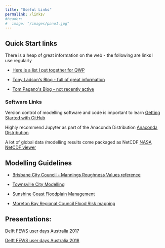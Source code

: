 ```yaml
---
title: "Useful Links"
permalink: /links/
#header:
#  image: "/images/pano1.jpg"
---
```


## Quick Start links
There is a heap of great information on the web - the following are links I use regularly

* [Here is a list I put together for QWP](https://qwp.org.au/useful-links/)

* [Tony Ladson's Blog - full of great information](https://tonyladson.wordpress.com/links/)

* [Tom Pagano's Blog - not recently active](http://tompagano.blogspot.com/)

### Software Links
Version control of modelling software and code is important to learn
[Getting Started with GitHub](http://kbroman.org/github_tutorial/)

Highly recommend Jupyter as part of the Anaconda Distribution
[Anaconda Distribution](https://www.anaconda.com/download/)

A lot of global data /modelling results come packaged as NetCDF 
[NASA NetCDF viewer](https://www.giss.nasa.gov/tools/panoply/download/)

## Modelling Guidelines

* [Brisbane City Council - Mannings Roughness Values reference](https://www.brisbane.qld.gov.au/sites/default/files/ncd_appendixc_part3.pdf)

* [Townsville City Modelling](https://www.townsville.qld.gov.au/about-council/news-and-publications/reports-drawings-and-plans/engineering-reports)

* [Sunshine Coast Floodplain Management](https://www.sunshinecoast.qld.gov.au/Environment/Rivers-and-Coast/Floodplain-Management)

* [Moreton Bay Regional Council Flood Risk mapping](https://www.moretonbay.qld.gov.au/mbrc-planning-scheme/info-sheets/flood-check-vs-overlay-mapping/)

## Presentations:
[Delft FEWS user days Australia 2017](https://www.delft-fews.nl/dfuda-2017)

[Delft FEWS user days Australia 2018](https://www.delft-fews.nl/dfuda-2018)